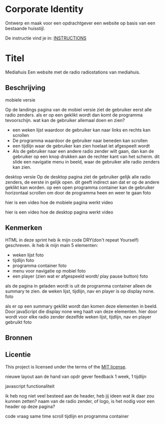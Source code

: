 # Corporate Identity

Ontwerp en maak voor een opdrachtgever een website op basis van een bestaande huisstijl.

De instructie vind je in: [INSTRUCTIONS](https://github.com/fdnd-task/look-and-feel-corporate-identity/blob/main/docs/INSTRUCTIONS.md)


# Titel
<!-- Geef je project een titel en schrijf in één zin wat het is -->
Mediahuis
Een website met de radio radiostations van mediahuis.

## Beschrijving
<!-- In de Beschrijving staat hoe je project er uit ziet, hoe het werkt en wat je er mee kan. -->
<!-- Voeg een mooie poster visual toe 📸 -->
<!-- Voeg een link toe naar Github Pages 🌐-->

mobiele versie

Op de landings pagina van de mobiel versie ziet de gebruiker eerst alle radio zenders.
als er op een geklikt wordt dan komt de programma tevoorschijn.
wat kan de gebruiker allemaal doen en zien?
- een weken lijst waardoor de gebruiker kan naar links en rechts kan scrollen
- De programma waardoor de gebruiker naar beneden kan scrollen
- een tijdlijn waar de gebruiker kan zien hoelaat iet afgespeelt wordt
- Als de gebruiker naar een andere radio zender wilt gaan, dan kan de gebruiker op een knop drukken aan de rechter kant van het scherm.
dit slide een navigatie menu in beeld, waar de gebruiker alle radio zenders kan zien.

desktop versie
Op de desktop pagina ziet de gebruiker gelijk alle radio zenders, de eerste in gelijk open.
dit geeft indirect aan dat er op de andere geklikt kan worden.
op een open programma container kan de gebruiker horizontaal scrollen om door de programma heen en weer te gaan
foto


hier is een video hoe de mobiele pagina werkt
video

hier is een video hoe de desktop pagina werkt
video


## Kenmerken
<!-- Bij Kenmerken staat welke technieken zijn gebruikt en hoe. Wat is de HTML structuur? Wat zijn de belangrijkste dingen in CSS? Wat is er met Javascript gedaan en hoe? Misschien heb je een framwork of library gebruikt? -->

HTML
in deze sprint heb ik mijn code DRY(don't repeat Yourself) geschreven.
ik heb ik mijn main 5 elementen:
- weken lijst
foto
- tijdlijn
foto
- programma container
foto
- menu voor navigatie op mobiel
foto
- een player (zien wat er afgespeeld wordt/ play pause button)
foto

als de pagina in geladen wordt is uit de programma container alleen de summary te zien.
de weken lijst, tijdlijn, nav en player is op display none.
foto

als er op een summary geklikt wordt dan komen deze elementen in beeld. Door javaScript die display none weg haalt van deze elementen.
hier door wordt voor elke radio zender dezelfde weken lijst, tijdlijn, nav en player gebruikt
foto




## Bronnen


## Licentie

This project is licensed under the terms of the [MIT license](./LICENSE).



nieuwe layout aan de hand van opdr gever feedback
1 week, 1 tijdlijn

javascript functionaliteit

ik heb nog niet veel besteed aan de header, heb jij ideen wat ik daar zou kunnen zetten?
naam van de radio zender, of logo, is het nodig voor een header op deze pagina?


code vraag
same time scroll tijdlijn en programma container

